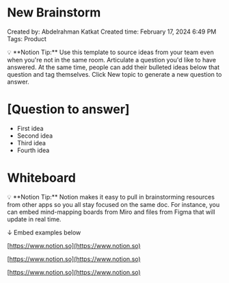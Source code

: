 # New Brainstorm

Created by: Abdelrahman Katkat
Created time: February 17, 2024 6:49 PM
Tags: Product

<aside>
💡 **Notion Tip:** Use this template to source ideas from your team even when you're not in the same room. Articulate a question you'd like to have answered. At the same time, people can add their bulleted ideas below that question and tag themselves. Click New topic to generate a new question to answer.

</aside>

# [Question to answer]

- First idea
- Second idea
- Third idea
- Fourth idea

# Whiteboard

<aside>
💡 **Notion Tip:** Notion makes it easy to pull in brainstorming resources from other apps so you all stay focused on the same doc. For instance, you can embed mind-mapping boards from Miro and files from Figma that will update in real time.

</aside>

↓ Embed examples below

[https://www.notion.so](https://www.notion.so)

[https://www.notion.so](https://www.notion.so)

[https://www.notion.so](https://www.notion.so)
